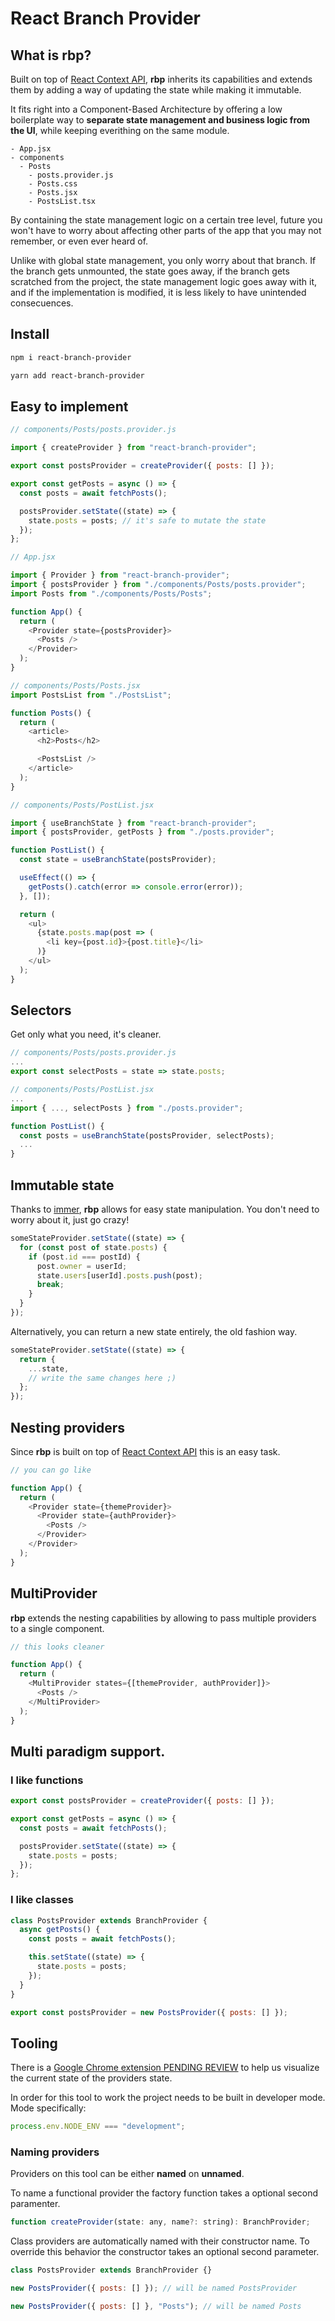 # React Branch Provider

## What is **rbp**?

Built on top of [React Context API](https://reactjs.org/docs/context.html), **rbp** inherits its capabilities and extends them by adding a way of updating the state while making it immutable.

It fits right into a Component-Based Architecture by offering a low boilerplate way to **separate state management and business logic from the UI**, while keeping everithing on the same module.

```
- App.jsx
- components
  - Posts
    - posts.provider.js
    - Posts.css
    - Posts.jsx
    - PostsList.tsx
```

By containing the state management logic on a certain tree level, future you won't have to worry about affecting other parts of the app that you may not remember, or even ever heard of.

Unlike with global state management, you only worry about that branch. If the branch gets unmounted, the state goes away, if the branch gets scratched from the project, the state management logic goes away with it, and if the implementation is modified, it is less likely to have unintended consecuences.

## Install

```bash
npm i react-branch-provider

yarn add react-branch-provider
```

## Easy to implement

```javascript
// components/Posts/posts.provider.js

import { createProvider } from "react-branch-provider";

export const postsProvider = createProvider({ posts: [] });

export const getPosts = async () => {
  const posts = await fetchPosts();

  postsProvider.setState((state) => {
    state.posts = posts; // it's safe to mutate the state
  });
};
```

```javascript
// App.jsx

import { Provider } from "react-branch-provider";
import { postsProvider } from "./components/Posts/posts.provider";
import Posts from "./components/Posts/Posts";

function App() {
  return (
    <Provider state={postsProvider}>
      <Posts />
    </Provider>
  );
}
```

```javascript
// components/Posts/Posts.jsx
import PostsList from "./PostsList";

function Posts() {
  return (
    <article>
      <h2>Posts</h2>

      <PostsList />
    </article>
  );
}
```

```javascript
// components/Posts/PostList.jsx

import { useBranchState } from "react-branch-provider";
import { postsProvider, getPosts } from "./posts.provider";

function PostList() {
  const state = useBranchState(postsProvider);

  useEffect(() => {
    getPosts().catch(error => console.error(error));
  }, []);

  return (
    <ul>
      {state.posts.map(post => (
        <li key={post.id}>{post.title}</li>
      )}
    </ul>
  );
}
```

## Selectors

Get only what you need, it's cleaner.

```javascript
// components/Posts/posts.provider.js
...
export const selectPosts = state => state.posts;
```

```javascript
// components/Posts/PostList.jsx
...
import { ..., selectPosts } from "./posts.provider";

function PostList() {
  const posts = useBranchState(postsProvider, selectPosts);
  ...
}
```

## Immutable state

Thanks to [immer](https://github.com/immerjs/immer), **rbp** allows for easy state manipulation. You don't need to worry about it, just go crazy!

```javascript
someStateProvider.setState((state) => {
  for (const post of state.posts) {
    if (post.id === postId) {
      post.owner = userId;
      state.users[userId].posts.push(post);
      break;
    }
  }
});
```

Alternatively, you can return a new state entirely, the old fashion way.

```javascript
someStateProvider.setState((state) => {
  return {
    ...state,
    // write the same changes here ;)
  };
});
```

## Nesting providers

Since **rbp** is built on top of [React Context API](https://reactjs.org/docs/context.html) this is an easy task.

```javascript
// you can go like

function App() {
  return (
    <Provider state={themeProvider}>
      <Provider state={authProvider}>
        <Posts />
      </Provider>
    </Provider>
  );
}
```

## MultiProvider

**rbp** extends the nesting capabilities by allowing to pass multiple providers to a single component.

```javascript
// this looks cleaner

function App() {
  return (
    <MultiProvider states={[themeProvider, authProvider]}>
      <Posts />
    </MultiProvider>
  );
}
```

## Multi paradigm support.

### I like functions

```javascript
export const postsProvider = createProvider({ posts: [] });

export const getPosts = async () => {
  const posts = await fetchPosts();

  postsProvider.setState((state) => {
    state.posts = posts;
  });
};
```

### I like classes

```javascript
class PostsProvider extends BranchProvider {
  async getPosts() {
    const posts = await fetchPosts();

    this.setState((state) => {
      state.posts = posts;
    });
  }
}

export const postsProvider = new PostsProvider({ posts: [] });
```

## Tooling

There is a [Google Chrome extension PENDING REVIEW](https://notarealurl.com) to help us visualize the current state of the providers state.

In order for this tool to work the project needs to be built in developer mode. Mode specifically:

```javascript
process.env.NODE_ENV === "development";
```

### Naming providers

Providers on this tool can be either **named** on **unnamed**.

To name a functional provider the factory function takes a optional second paramenter.

```javascript
function createProvider(state: any, name?: string): BranchProvider;
```

Class providers are automatically named with their constructor name. To override this behavior the constructor takes an optional second parameter.

```javascript
class PostsProvider extends BranchProvider {}

new PostsProvider({ posts: [] }); // will be named PostsProvider

new PostsProvider({ posts: [] }, "Posts"); // will be named Posts
```

